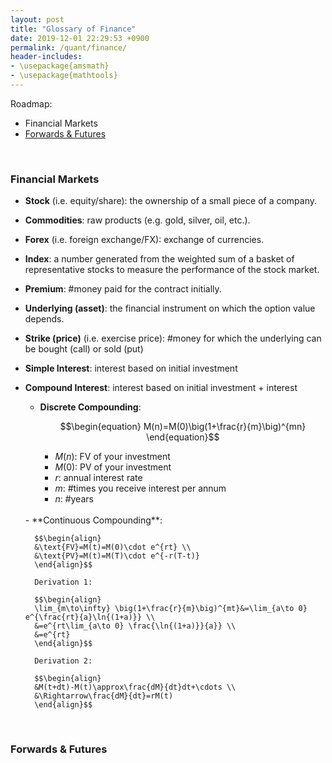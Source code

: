 ```yaml
---
layout: post
title: "Glossary of Finance"
date: 2019-12-01 22:29:53 +0900
permalink: /quant/finance/
header-includes:
- \usepackage{amsmath}
- \usepackage{mathtools}
---
```


Roadmap:
- Financial Markets
- [Forwards & Futures](#ff)

&emsp;<a name="tvm"></a>
### Financial Markets

- **Stock** (i.e. equity/share): the ownership of a small piece of a company.

- **Commodities**: raw products (e.g. gold, silver, oil, etc.).

- **Forex** (i.e. foreign exchange/FX): exchange of currencies.

- **Index**: a number generated from the weighted sum of a basket of representative stocks to measure the performance of the stock market.


- **Premium**: #money paid for the contract initially.

- **Underlying (asset)**: the financial instrument on which the option value depends.

- **Strike (price)** (i.e. exercise price): #money for which the underlying can be bought (call) or sold (put)

- **Simple Interest**: interest based on initial investment
    
- **Compound Interest**: interest based on initial investment + interest
    - **Discrete Compounding**: 
    
        $$\begin{equation}
        M(n)=M(0)\big(1+\frac{r}{m}\big)^{mn}
        \end{equation}$$
        
        - $M(n)$: FV of your investment
        - $M(0)$: PV of your investment
        - $r$: annual interest rate
        - $m$: #times you receive interest per annum
        - $n$: #years  
    <br>
    - **Continuous Compounding**:
    
        $$\begin{align}
        &\text{FV}=M(t)=M(0)\cdot e^{rt} \\
        &\text{PV}=M(t)=M(T)\cdot e^{-r(T-t)}
        \end{align}$$

        Derivation 1:
        
        $$\begin{align}
        \lim_{m\to\infty} \big(1+\frac{r}{m}\big)^{mt}&=\lim_{a\to 0} e^{\frac{rt}{a}\ln{(1+a)}} \\
        &=e^{rt\lim_{a\to 0} \frac{\ln{(1+a)}}{a}} \\
        &=e^{rt}
        \end{align}$$
        
        Derivation 2:
        
        $$\begin{align}
        &M(t+dt)-M(t)\approx\frac{dM}{dt}dt+\cdots \\
        &\Rightarrow\frac{dM}{dt}=rM(t)
        \end{align}$$
        
&emsp;<a name="ff"></a>
### Forwards & Futures

